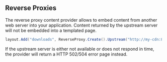 ﻿## Reverse Proxies

The reverse proxy content provider allows to embed content from another
web server into your application. Content returned by the upstream
server will not be embedded into a templated page.

```csharp
layout.Add("downloads", ReverseProxy.Create().Upstream("http://my-cdn:8080/"));
```

If the upstream server is either not available or does not respond in time,
the provider will return a HTTP 502/504 error page instead.